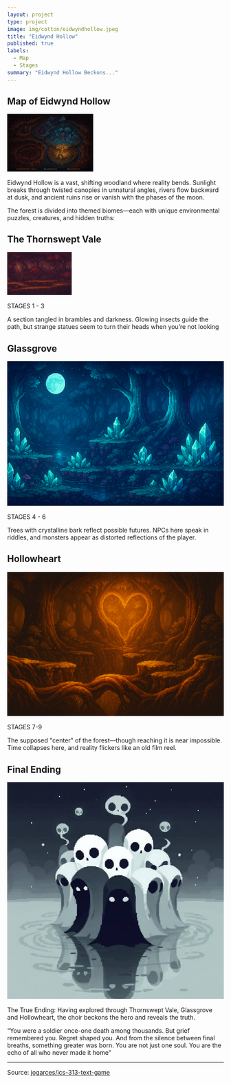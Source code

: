 ```yaml
---
layout: project
type: project
image: img/cotton/eidwyndhollow.jpeg
title: "Eidwynd Hollow"
published: true
labels:
  - Map
  - Stages
summary: "Eidwynd Hollow Beckons..."
---
```


## Map of Eidwynd Hollow

<img class="img-fluid" src="../img/cotton/eidwyndhollow.jpeg" width="200">

Eidwynd Hollow is a vast, shifting woodland where reality bends. Sunlight breaks through twisted canopies in unnatural angles, rivers flow backward at dusk, and ancient ruins rise or vanish with the phases of the moon. 

The forest is divided into themed biomes—each with unique environmental puzzles, creatures, and hidden truths:

## The Thornswept Vale

<img class="img-fluid" src="../img/cotton/thornsweptvale.jpeg" width="150">

STAGES 1 - 3

A section tangled in brambles and darkness. Glowing insects guide the path, but strange statues seem to turn their heads when you’re not looking

## Glassgrove 

<img class="img-fluid" src="../img/cotton/glassgrove.jpeg">

STAGES 4 - 6

Trees with crystalline bark reflect possible futures. NPCs here speak in riddles, and monsters appear as distorted reflections of the player.

## Hollowheart

<img class="img-fluid" src="../img/cotton/hollowheart.jpeg">

STAGES 7-9

The supposed "center" of the forest—though reaching it is near impossible. Time collapses here, and reality flickers like an old film reel.

## Final Ending

<img class="img-fluid" src="../img/cotton/ghosts.jpeg">

The True Ending:
Having explored through Thornswept Vale, Glassgrove and Hollowheart, the choir beckons the hero and reveals the truth. 

“You were a soldier once-one death among thousands. But grief remembered you. Regret shaped you. And from the silence between final breaths, something greater was born. You are not just one soul. You are the echo of all who never made it home”   


<hr>

Source: <a href="https://github.com/jogarces/ics-313-text-game"><i class="large github icon "></i>jogarces/ics-313-text-game</a>
